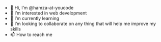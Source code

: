 - 👋 Hi, I’m @hamza-at-youcode
- 👀 I’m interested in web development
- 🌱 I’m currently learning 
- 💞️ I’m looking to collaborate on any thing that will help me improve my skills
- 📫 How to reach me 

<!---
hamza-at-youcode/hamza-at-youcode is a ✨ special ✨ repository because its `README.md` (this file) appears on your GitHub profile.
You can click the Preview link to take a look at your changes.
--->
